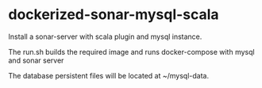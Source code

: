 # dockerized-sonar-mysql-scala

Install a sonar-server with scala plugin and mysql instance.

The run.sh builds the required image and runs docker-compose with mysql and sonar server

The database persistent files will be located at ~/mysql-data.